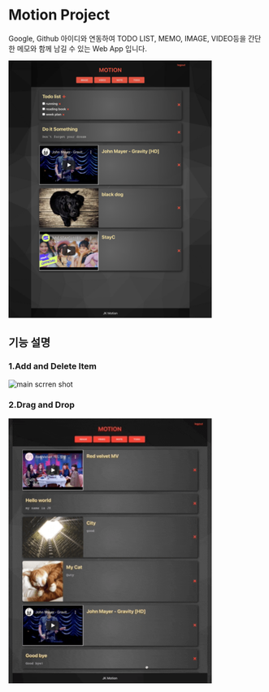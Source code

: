 # Motion Project

Google, Github 아이디와 연동하여 TODO LIST, MEMO, IMAGE, VIDEO등을 간단한 메모와 함께 남길 수 있는 Web App 입니다.

<img width="400" alt="main scrren shot" src="./resource/main.png">

## 기능 설명

### 1.Add and Delete Item

<img width="400" alt="main scrren shot" src="./resource/using_information.gif">

### 2.Drag and Drop

<img width="400" alt="main scrren shot" src="./resource/DragandDrop.gif">
